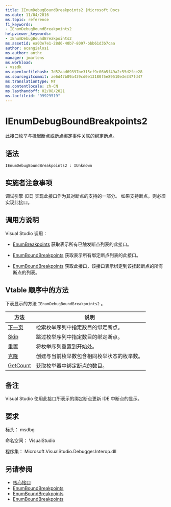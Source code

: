 ```yaml
---
title: IEnumDebugBoundBreakpoints2 |Microsoft Docs
ms.date: 11/04/2016
ms.topic: reference
f1_keywords:
- IEnumDebugBoundBreakpoints2
helpviewer_keywords:
- IEnumDebugBoundBreakpoints2
ms.assetid: ea03e7e1-28d6-40b7-8097-bbb61d3b7caa
author: acangialosi
ms.author: anthc
manager: jmartens
ms.workload:
- vssdk
ms.openlocfilehash: 7d52aad69397be315cf9c06b5f49a2c55d2fce28
ms.sourcegitcommit: ae6d47b09a439cd0e13180f5e89510e3e347fd47
ms.translationtype: MT
ms.contentlocale: zh-CN
ms.lasthandoff: 02/08/2021
ms.locfileid: "99929519"
---
```

# <a name="ienumdebugboundbreakpoints2"></a>IEnumDebugBoundBreakpoints2
此接口枚举与挂起断点或断点绑定事件关联的绑定断点。

## <a name="syntax"></a>语法

```
IEnumDebugBoundBreakpoints2 : IUnknown
```

## <a name="notes-for-implementers"></a>实施者注意事项
 调试引擎 (DE) 实现此接口作为其对断点的支持的一部分。 如果支持断点，则必须实现此接口。

## <a name="notes-for-callers"></a>调用方说明
 Visual Studio 调用：

- [EnumBreakpoints](../../../extensibility/debugger/reference/idebugbreakpointevent2-enumbreakpoints.md) 获取表示所有已触发断点列表的此接口。

- [EnumBoundBreakpoints](../../../extensibility/debugger/reference/idebugbreakpointboundevent2-enumboundbreakpoints.md) 获取表示所有绑定断点列表的此接口。

- [EnumBoundBreakpoints](../../../extensibility/debugger/reference/idebugpendingbreakpoint2-enumboundbreakpoints.md) 获取此接口，该接口表示绑定到该挂起断点的所有断点的列表。

## <a name="methods-in-vtable-order"></a>Vtable 顺序中的方法
 下表显示的方法 `IEnumDebugBoundBreakpoints2` 。

|方法|说明|
|------------|-----------------|
|[下一页](../../../extensibility/debugger/reference/ienumdebugboundbreakpoints2-next.md)|检索枚举序列中指定数目的绑定断点。|
|[Skip](../../../extensibility/debugger/reference/ienumdebugboundbreakpoints2-skip.md)|跳过枚举序列中指定数目的绑定断点。|
|[重置](../../../extensibility/debugger/reference/ienumdebugboundbreakpoints2-reset.md)|将枚举序列重置到开始处。|
|[克隆](../../../extensibility/debugger/reference/ienumdebugboundbreakpoints2-clone.md)|创建与当前枚举数包含相同枚举状态的枚举数。|
|[GetCount](../../../extensibility/debugger/reference/ienumdebugboundbreakpoints2-getcount.md)|获取枚举器中绑定断点的数目。|

## <a name="remarks"></a>备注
 Visual Studio 使用此接口所表示的绑定断点更新 IDE 中断点的显示。

## <a name="requirements"></a>要求
 标头： msdbg

 命名空间： VisualStudio

 程序集： Microsoft.VisualStudio.Debugger.Interop.dll

## <a name="see-also"></a>另请参阅
- [核心接口](../../../extensibility/debugger/reference/core-interfaces.md)
- [EnumBoundBreakpoints](../../../extensibility/debugger/reference/idebugbreakpointboundevent2-enumboundbreakpoints.md)
- [EnumBoundBreakpoints](../../../extensibility/debugger/reference/idebugpendingbreakpoint2-enumboundbreakpoints.md)
- [EnumBoundBreakpoints](../../../extensibility/debugger/reference/idebugpendingbreakpoint2-enumboundbreakpoints.md)

